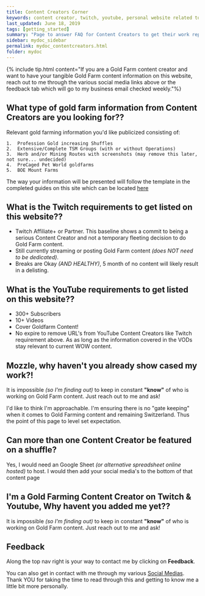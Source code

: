 ```yaml
---
title: Content Creators Corner
keywords: content creator, twitch, youtube, personal website related to goldfarm
last_updated: June 18, 2019
tags: [getting_started]
summary: "Page to answer FAQ for Content Creators to get their work represented here"
sidebar: mydoc_sidebar
permalink: mydoc_contentcreators.html
folder: mydoc
---
```


{% include tip.html content="If you are a Gold Farm content creator and want to have your tangible Gold Farm content information on this website, reach out to me through the various social media links above or the feedback tab which will go to my business email checked weekly."%}

## What type of gold farm information from Content Creators are you looking for??
Relevant gold farming information you'd like publicized consisting of:

```
1.  Profession Gold increasing Shuffles
2.  Extensive/Complete TSM Groups (with or without Operations)
3.  Herb and/or Mining Routes with screenshots (may remove this later, not sure... undecided)
4.  PreCaged Pet World goldfarms
5.  BOE Mount Farms
```

The way your information will be presented will follow the template in the completed guides on this site which can be located [here](https://gunnydelight.github.io/mozzletoff-wow-goldfarm-site/example.html)

## What is the Twitch requirements to get listed on this website??
* Twitch Affiliate+ or Partner. This baseline shows a commit to being a serious Content Creator and not a temporary fleeting decision to do Gold Farm content.
* Still currently streaming or posting Gold Farm content _(does NOT need to be dedicated)_.
* Breaks are Okay _(AND HEALTHY)_, 5 month of no content will likely result in a delisting.

## What is the YouTube requirements to get listed on this website??
* 300+ Subscribers
* 10+ Videos
* Cover Goldfarm Content!
* No expire to remove URL's from YouTube Content Creators like Twitch requirement above. As as long as the information covered in the VODs stay relevant to current WOW content.

## Mozzle, why haven't you already show cased my work?!
It is impossible _(so I'm finding out)_ to keep in constant **"know"** of who is working on Gold Farm content. Just reach out to me and ask!

I'd like to think I'm approachable. I'm ensuring there is no "gate keeping" when it comes to Gold Farming content and remaining Switzerland. Thus the point of this page to level set expectation.

## Can more than one Content Creator be featured on a shuffle?
Yes, I would need an Google Sheet _(or alternative spreadsheet online hosted)_ to host. I would then add your social media's to the bottom of that content page

## I'm a Gold Farming Content Creator on Twitch & Youtube, Why havent you added me yet??
It is impossible _(so I'm finding out)_ to keep in constant **"know"** of who is working on Gold Farm content. Just reach out to me and ask!

## Feedback
Along the top nav right is your way to contact me by clicking on **Feedback**.

You can also get in contact with me through my various [Social Medias](https://t.co/SRrJa1X9B7?amp=1). Thank YOU for taking the time to read through this and getting to know me a little bit more personally.

